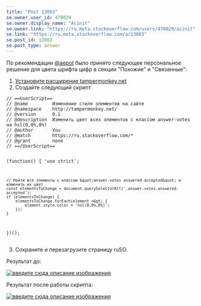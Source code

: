 ```yaml
---
title: "Post 13083"
se.owner.user_id: 470029
se.owner.display_name: "Acinit"
se.owner.link: "https://ru.meta.stackoverflow.com/users/470029/acinit"
se.link: "https://ru.meta.stackoverflow.com/a/13083"
se.post_id: 13083
se.post_type: answer
---
```

<p>По рекомендации <a href="https://ru.meta.stackoverflow.com/users/373567/aepot">@aepot</a> было принято следующее персональное решение для цвета шрифта цифр в секции &quot;Похожие&quot; и &quot;Связанные&quot;:</p>
<ol>
<li><a href="https://www.tampermonkey.net/" rel="nofollow noreferrer">Установите расширение tampermonkey.net</a></li>
<li>Создайте следующий скрипт</li>
</ol>
<pre><code>// ==UserScript==
// @name         Изменение стиля элементов на сайте
// @namespace    http://tampermonkey.net/
// @version      0.1
// @description  Изменить цвет всех элементов с классом answer-votes на hsl(0,0%,0%)
// @author       You
// @match        https://ru.stackoverflow.com/*
// @grant        none
// ==/UserScript==

(function() {
    'use strict';

    // Найти все элементы с классом &quot;answer-votes answered-accepted&quot; и изменить их цвет
    const elementsToChange = document.querySelectorAll('.answer-votes.answered-accepted');
    if (elementsToChange) {
        elementsToChange.forEach(element =&gt; {
            element.style.color = 'hsl(0,0%,0%)';
        });
    }
})();
</code></pre>
<ol start="3">
<li>Сохраните и перезагрузите страницу ruSO.</li>
</ol>
<p>Результат до:</p>
<p><a href="https://i.stack.imgur.com/CR71q.png" rel="nofollow noreferrer"><img src="https://i.stack.imgur.com/CR71q.png" alt="введите сюда описание изображения" /></a></p>
<p>Результат после работы скрипта:</p>
<p><a href="https://i.stack.imgur.com/KvHv2.png" rel="nofollow noreferrer"><img src="https://i.stack.imgur.com/KvHv2.png" alt="введите сюда описание изображения" /></a></p>
